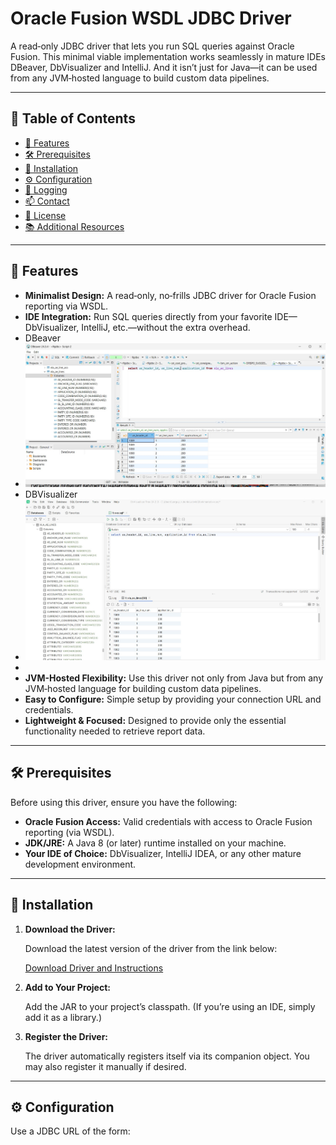 # Oracle Fusion WSDL JDBC Driver

A read‑only JDBC driver that lets you run SQL queries against Oracle Fusion.
This minimal viable implementation works seamlessly in mature IDEs 
DBeaver, DbVisualizer and IntelliJ. 
And it isn’t just for Java—it can be used from any JVM‑hosted language to build custom data pipelines.

---

## 📄 Table of Contents

- [🚀 Features](#-features)
- [🛠 Prerequisites](#-prerequisites)
- [📝 Installation](#-installation)
- [⚙️ Configuration](#-configuration)
- [📜 Logging](#-logging)
- [📫 Contact](#-contact)
- [📝 License](#-license)
- [📚 Additional Resources](#-additional-resources)

---

## 🚀 Features

- **Minimalist Design:** A read‑only, no‑frills JDBC driver for Oracle Fusion reporting via WSDL.
- **IDE Integration:** Run SQL queries directly from your favorite IDE—DbVisualizer, IntelliJ, etc.—without the extra overhead.
- DBeaver
- ![dbeaver](pics/dbeaver.jpg)
- DBVisualizer 
- ![dbvisualizer](pics/dbvisualizer.jpg)
- 
- **JVM-Hosted Flexibility:** Use this driver not only from Java but from any JVM‑hosted language for building custom data pipelines.
- **Easy to Configure:** Simple setup by providing your connection URL and credentials.
- **Lightweight & Focused:** Designed to provide only the essential functionality needed to retrieve report data.

---

## 🛠 Prerequisites

Before using this driver, ensure you have the following:

- **Oracle Fusion Access:** Valid credentials with access to Oracle Fusion reporting (via WSDL).
- **JDK/JRE:** A Java 8 (or later) runtime installed on your machine.
- **Your IDE of Choice:** DbVisualizer, IntelliJ IDEA, or any other mature development environment.

---

## 📝 Installation

1. **Download the Driver:**

   Download the latest version of the driver from the link below:

   [Download Driver and Instructions](https://objectstorage.us-ashburn-1.oraclecloud.com/p/wz55enC105qvFt3aBm4WsFrFy9O-wiUbWKt_QbUs_-ArviwHHvcQYggaIgN_DURD/n/idkmipa5fqwx/b/orafusjdbc/o/ofjdbc.zip)

2. **Add to Your Project:**

   Add the JAR to your project’s classpath. (If you’re using an IDE, simply add it as a library.)

3. **Register the Driver:**

   The driver automatically registers itself via its companion object. You may also register it manually if desired.

---

## ⚙️ Configuration

Use a JDBC URL of the form:


